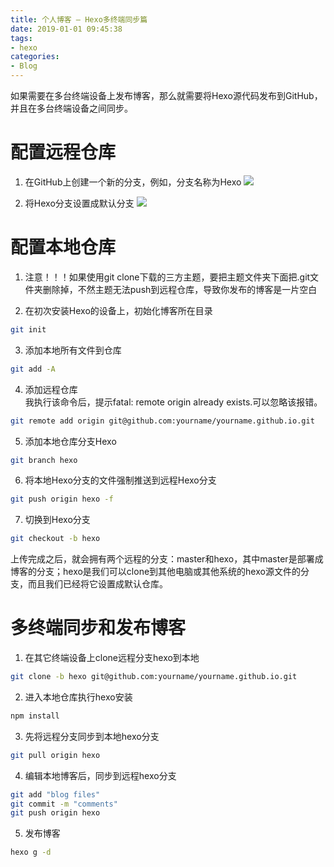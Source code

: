 ```yaml
---
title: 个人博客 — Hexo多终端同步篇
date: 2019-01-01 09:45:38
tags:
- hexo
categories:
- Blog
---
```

如果需要在多台终端设备上发布博客，那么就需要将Hexo源代码发布到GitHub，并且在多台终端设备之间同步。

# 配置远程仓库 #
1. 在GitHub上创建一个新的分支，例如，分支名称为Hexo
![](21.png)

2. 将Hexo分支设置成默认分支
![](22.png)

<!-- more -->

# 配置本地仓库 #

1. 注意！！！如果使用git clone下载的三方主题，要把主题文件夹下面把.git文件夹删除掉，不然主题无法push到远程仓库，导致你发布的博客是一片空白

2. 在初次安装Hexo的设备上，初始化博客所在目录
```bash
git init
```
3. 添加本地所有文件到仓库
```bash
git add -A
```

4. 添加远程仓库  
	我执行该命令后，提示fatal: remote origin already exists.可以忽略该报错。
```bash
git remote add origin git@github.com:yourname/yourname.github.io.git
```

5. 添加本地仓库分支Hexo
```bash
git branch hexo
```
6. 将本地Hexo分支的文件强制推送到远程Hexo分支
```bash
git push origin hexo -f
```
7. 切换到Hexo分支
```bash
git checkout -b hexo
```
上传完成之后，就会拥有两个远程的分支：master和hexo，其中master是部署成博客的分支；hexo是我们可以clone到其他电脑或其他系统的hexo源文件的分支，而且我们已经将它设置成默认仓库。

# 多终端同步和发布博客 #

1. 在其它终端设备上clone远程分支hexo到本地
```bash
git clone -b hexo git@github.com:yourname/yourname.github.io.git
```
2. 进入本地仓库执行hexo安装
```bash
npm install
```
3. 先将远程分支同步到本地hexo分支
```bash
git pull origin hexo
```
4. 编辑本地博客后，同步到远程hexo分支
```bash
git add "blog files"
git commit -m "comments"
git push origin hexo
```
5. 发布博客
```bash
hexo g -d
```
